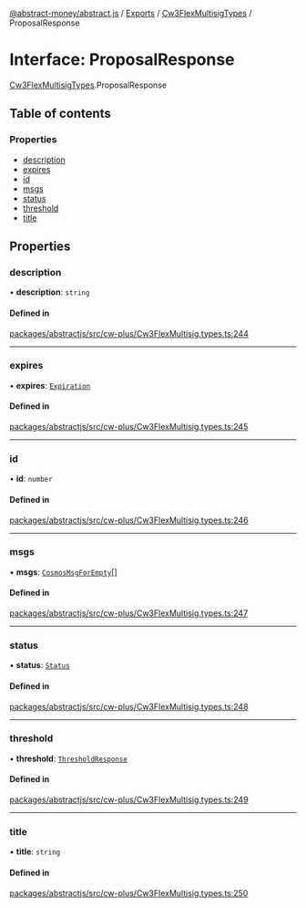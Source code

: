 [@abstract-money/abstract.js](../README.md) / [Exports](../modules.md) / [Cw3FlexMultisigTypes](../modules/Cw3FlexMultisigTypes.md) / ProposalResponse

# Interface: ProposalResponse

[Cw3FlexMultisigTypes](../modules/Cw3FlexMultisigTypes.md).ProposalResponse

## Table of contents

### Properties

- [description](Cw3FlexMultisigTypes.ProposalResponse.md#description)
- [expires](Cw3FlexMultisigTypes.ProposalResponse.md#expires)
- [id](Cw3FlexMultisigTypes.ProposalResponse.md#id)
- [msgs](Cw3FlexMultisigTypes.ProposalResponse.md#msgs)
- [status](Cw3FlexMultisigTypes.ProposalResponse.md#status)
- [threshold](Cw3FlexMultisigTypes.ProposalResponse.md#threshold)
- [title](Cw3FlexMultisigTypes.ProposalResponse.md#title)

## Properties

### description

• **description**: `string`

#### Defined in

[packages/abstractjs/src/cw-plus/Cw3FlexMultisig.types.ts:244](https://github.com/Abstract-OS/abstract.js/blob/c46b309/packages/abstractjs/src/cw-plus/Cw3FlexMultisig.types.ts#L244)

___

### expires

• **expires**: [`Expiration`](../modules/Cw3FlexMultisigTypes.md#expiration)

#### Defined in

[packages/abstractjs/src/cw-plus/Cw3FlexMultisig.types.ts:245](https://github.com/Abstract-OS/abstract.js/blob/c46b309/packages/abstractjs/src/cw-plus/Cw3FlexMultisig.types.ts#L245)

___

### id

• **id**: `number`

#### Defined in

[packages/abstractjs/src/cw-plus/Cw3FlexMultisig.types.ts:246](https://github.com/Abstract-OS/abstract.js/blob/c46b309/packages/abstractjs/src/cw-plus/Cw3FlexMultisig.types.ts#L246)

___

### msgs

• **msgs**: [`CosmosMsgForEmpty`](../modules/Cw3FlexMultisigTypes.md#cosmosmsgforempty)[]

#### Defined in

[packages/abstractjs/src/cw-plus/Cw3FlexMultisig.types.ts:247](https://github.com/Abstract-OS/abstract.js/blob/c46b309/packages/abstractjs/src/cw-plus/Cw3FlexMultisig.types.ts#L247)

___

### status

• **status**: [`Status`](../modules/Cw3FlexMultisigTypes.md#status)

#### Defined in

[packages/abstractjs/src/cw-plus/Cw3FlexMultisig.types.ts:248](https://github.com/Abstract-OS/abstract.js/blob/c46b309/packages/abstractjs/src/cw-plus/Cw3FlexMultisig.types.ts#L248)

___

### threshold

• **threshold**: [`ThresholdResponse`](../modules/Cw3FlexMultisigTypes.md#thresholdresponse)

#### Defined in

[packages/abstractjs/src/cw-plus/Cw3FlexMultisig.types.ts:249](https://github.com/Abstract-OS/abstract.js/blob/c46b309/packages/abstractjs/src/cw-plus/Cw3FlexMultisig.types.ts#L249)

___

### title

• **title**: `string`

#### Defined in

[packages/abstractjs/src/cw-plus/Cw3FlexMultisig.types.ts:250](https://github.com/Abstract-OS/abstract.js/blob/c46b309/packages/abstractjs/src/cw-plus/Cw3FlexMultisig.types.ts#L250)
